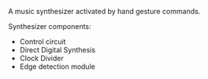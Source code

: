 
A music synthesizer activated by hand gesture commands.

Synthesizer components:
- Control circuit
- Direct Digital Synthesis
- Clock Divider
- Edge detection module 